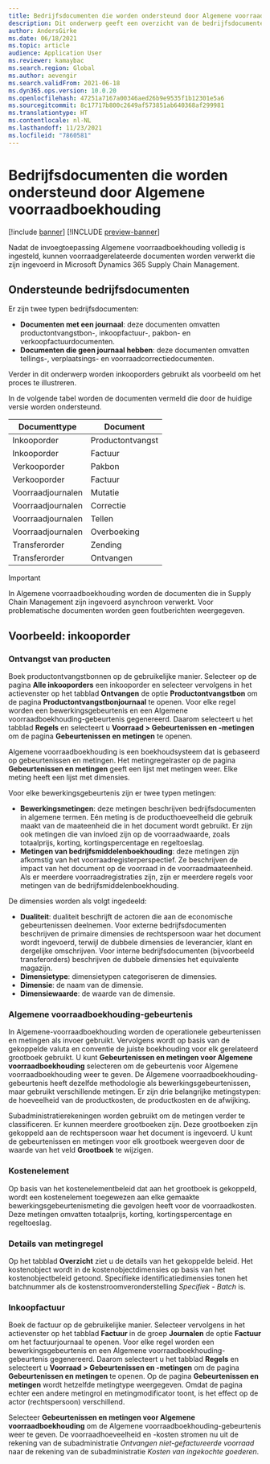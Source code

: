 ```yaml
---
title: Bedrijfsdocumenten die worden ondersteund door Algemene voorraadboekhouding
description: Dit onderwerp geeft een overzicht van de bedrijfsdocumenten die worden ondersteund door Algemene voorraadboekhouding. Het bevat ook een gedetailleerd voorbeeld van inkooporderdocumenten.
author: AndersGirke
ms.date: 06/18/2021
ms.topic: article
audience: Application User
ms.reviewer: kamaybac
ms.search.region: Global
ms.author: aevengir
ms.search.validFrom: 2021-06-18
ms.dyn365.ops.version: 10.0.20
ms.openlocfilehash: 47251a7167a00346aed26b9e9535f1b12301e5a6
ms.sourcegitcommit: 8c17717b800c2649af573851ab640368af299981
ms.translationtype: HT
ms.contentlocale: nl-NL
ms.lasthandoff: 11/23/2021
ms.locfileid: "7860581"
---
```

# <a name="business-documents-supported-by-global-inventory-accounting"></a>Bedrijfsdocumenten die worden ondersteund door Algemene voorraadboekhouding

[!include [banner](../includes/banner.md)]
[!INCLUDE [preview-banner](../includes/preview-banner.md)]
<!--KFM: Preview until 4/30/2022 -->

Nadat de invoegtoepassing Algemene voorraadboekhouding volledig is ingesteld, kunnen voorraadgerelateerde documenten worden verwerkt die zijn ingevoerd in Microsoft Dynamics 365 Supply Chain Management.

## <a name="supported-business-documents"></a>Ondersteunde bedrijfsdocumenten

Er zijn twee typen bedrijfsdocumenten:

- **Documenten met een journaal**: deze documenten omvatten productontvangstbon-, inkoopfactuur-, pakbon- en verkoopfactuurdocumenten.
- **Documenten die geen journaal hebben**: deze documenten omvatten tellings-, verplaatsings- en voorraadcorrectiedocumenten.

Verder in dit onderwerp worden inkooporders gebruikt als voorbeeld om het proces te illustreren.

In de volgende tabel worden de documenten vermeld die door de huidige versie worden ondersteund.

| Documenttype      | Document        |
|--------------------|-----------------|
| Inkooporder     | Productontvangst |
| Inkooporder     | Factuur         |
| Verkooporder        | Pakbon    |
| Verkooporder        | Factuur         |
| Voorraadjournalen | Mutatie        |
| Voorraadjournalen | Correctie      |
| Voorraadjournalen | Tellen        |
| Voorraadjournalen | Overboeking        |
| Transferorder     | Zending        |
| Transferorder     | Ontvangen         |

> [!IMPORTANT]
> In Algemene voorraadboekhouding worden de documenten die in Supply Chain Management zijn ingevoerd asynchroon verwerkt. Voor problematische documenten worden geen foutberichten weergegeven.

## <a name="example-purchase-order"></a>Voorbeeld: inkooporder

### <a name="product-receipt"></a>Ontvangst van producten

Boek productontvangstbonnen op de gebruikelijke manier. Selecteer op de pagina **Alle inkooporders** een inkooporder en selecteer vervolgens in het actievenster op het tabblad **Ontvangen** de optie **Productontvangstbon** om de pagina **Productontvangstbonjournaal** te openen. Voor elke regel worden een bewerkingsgebeurtenis en een Algemene voorraadboekhouding-gebeurtenis gegenereerd. Daarom selecteert u het tabblad **Regels** en selecteert u **Voorraad \> Gebeurtenissen en -metingen** om de pagina **Gebeurtenissen en metingen** te openen.

Algemene voorraadboekhouding is een boekhoudsysteem dat is gebaseerd op gebeurtenissen en metingen. Het metingregelraster op de pagina **Gebeurtenissen en metingen** geeft een lijst met metingen weer. Elke meting heeft een lijst met dimensies.

Voor elke bewerkingsgebeurtenis zijn er twee typen metingen:

- **Bewerkingsmetingen**: deze metingen beschrijven bedrijfsdocumenten in algemene termen. Eén meting is de producthoeveelheid die gebruik maakt van de maateenheid die in het document wordt gebruikt. Er zijn ook metingen die van invloed zijn op de voorraadwaarde, zoals totaalprijs, korting, kortingspercentage en regeltoeslag.
- **Metingen van bedrijfsmiddelenboekhouding**: deze metingen zijn afkomstig van het voorraadregisterperspectief. Ze beschrijven de impact van het document op de voorraad in de voorraadmaateenheid. Als er meerdere voorraadregistraties zijn, zijn er meerdere regels voor metingen van de bedrijfsmiddelenboekhouding.

De dimensies worden als volgt ingedeeld:

- **Dualiteit**: dualiteit beschrijft de actoren die aan de economische gebeurtenissen deelnemen. Voor externe bedrijfsdocumenten beschrijven de primaire dimensies de rechtspersoon waar het document wordt ingevoerd, terwijl de dubbele dimensies de leverancier, klant en dergelijke omschrijven. Voor interne bedrijfsdocumenten (bijvoorbeeld transferorders) beschrijven de dubbele dimensies het equivalente magazijn.
- **Dimensietype**: dimensietypen categoriseren de dimensies.
- **Dimensie**: de naam van de dimensie.
- **Dimensiewaarde**: de waarde van de dimensie.

### <a name="global-inventory-accounting-event"></a>Algemene voorraadboekhouding-gebeurtenis

In Algemene-voorraadboekhouding worden de operationele gebeurtenissen en metingen als invoer gebruikt. Vervolgens wordt op basis van de gekoppelde valuta en conventie de juiste boekhouding voor elk gerelateerd grootboek gebruikt. U kunt **Gebeurtenissen en metingen voor Algemene voorraadboekhouding** selecteren om de gebeurtenis voor Algemene voorraadboekhouding weer te geven. De Algemene voorraadboekhouding-gebeurtenis heeft dezelfde methodologie als bewerkingsgebeurtenissen, maar gebruikt verschillende metingen. Er zijn drie belangrijke metingstypen: de hoeveelheid van de productkosten, de productkosten en de afwijking.

Subadministratierekeningen worden gebruikt om de metingen verder te classificeren. Er kunnen meerdere grootboeken zijn. Deze grootboeken zijn gekoppeld aan de rechtspersoon waar het document is ingevoerd. U kunt de gebeurtenissen en metingen voor elk grootboek weergeven door de waarde van het veld **Grootboek** te wijzigen.

### <a name="cost-element"></a>Kostenelement

Op basis van het kostenelementbeleid dat aan het grootboek is gekoppeld, wordt een kostenelement toegewezen aan elke gemaakte bewerkingsgebeurtenismeting die gevolgen heeft voor de voorraadkosten. Deze metingen omvatten totaalprijs, korting, kortingspercentage en regeltoeslag.

### <a name="measurement-line-details"></a>Details van metingregel

Op het tabblad **Overzicht** ziet u de details van het gekoppelde beleid. Het kostenobject wordt in de kostenobjectdimensies op basis van het kostenobjectbeleid getoond. Specifieke identificatiedimensies tonen het batchnummer als de kostenstroomveronderstelling *Specifiek - Batch* is.

### <a name="purchase-invoice"></a>Inkoopfactuur

Boek de factuur op de gebruikelijke manier. Selecteer vervolgens in het actievenster op het tabblad **Factuur** in de groep **Journalen** de optie **Factuur** om het factuurjournaal te openen. Voor elke regel worden een bewerkingsgebeurtenis en een Algemene voorraadboekhouding-gebeurtenis gegenereerd. Daarom selecteert u het tabblad **Regels** en selecteert u **Voorraad \> Gebeurtenissen en -metingen** om de pagina **Gebeurtenissen en metingen** te openen. Op de pagina **Gebeurtenissen en metingen** wordt hetzelfde metingtype weergegeven. Omdat de pagina echter een andere metingrol en metingmodificator toont, is het effect op de actor (rechtspersoon) verschillend.

Selecteer **Gebeurtenissen en metingen voor Algemene voorraadboekhouding** om de Algemene voorraadboekhouding-gebeurtenis weer te geven. De voorraadhoeveelheid en -kosten stromen nu uit de rekening van de subadministratie *Ontvangen niet-gefactureerde voorraad* naar de rekening van de subadministratie *Kosten van ingekochte goederen*.
